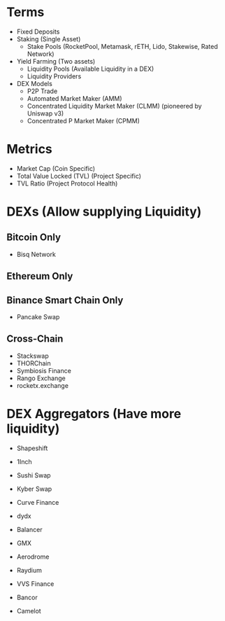 # Terms
- Fixed Deposits
- Staking (Single Asset)
	- Stake Pools (RocketPool, Metamask, rETH, Lido, Stakewise, Rated Network)
- Yield Farming (Two assets)
	- Liquidity Pools (Available Liquidity in a DEX)
	- Liquidity Providers
- DEX Models
	- P2P Trade
	- Automated Market Maker (AMM)
	- Concentrated Liquidity Market Maker (CLMM) (pioneered by Uniswap v3)
	- Concentrated P Market Maker (CPMM)
# Metrics
- Market Cap (Coin Specific)
- Total Value Locked (TVL) (Project Specific)
- TVL Ratio (Project Protocol Health)

# DEXs (Allow supplying Liquidity)
## Bitcoin Only
- Bisq Network
## Ethereum Only

## Binance Smart Chain Only
- Pancake Swap
## Cross-Chain
- Stackswap
- THORChain
- Symbiosis Finance
- Rango Exchange
- rocketx.exchange
# DEX Aggregators (Have more liquidity)
- Shapeshift
- 1Inch

- Sushi Swap
- Kyber Swap
- Curve Finance
- dydx
- Balancer
- GMX
- Aerodrome
- Raydium
- VVS Finance
- Bancor
- Camelot
